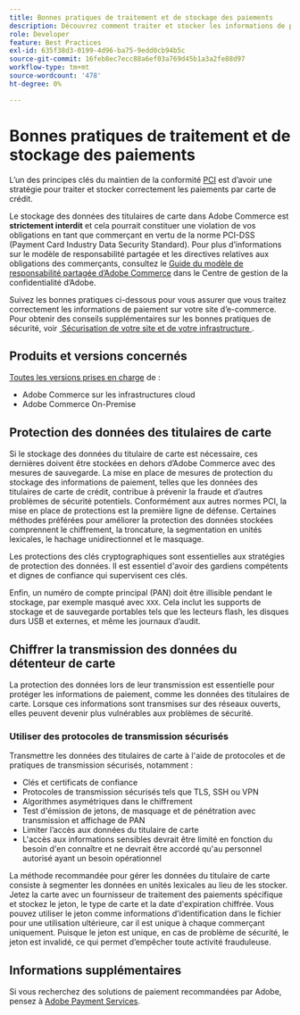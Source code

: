 ```yaml
---
title: Bonnes pratiques de traitement et de stockage des paiements
description: Découvrez comment traiter et stocker les informations de paiement en toute sécurité.
role: Developer
feature: Best Practices
exl-id: 635f38d3-0199-4d96-ba75-9edd0cb94b5c
source-git-commit: 16feb8ec7ecc88a6ef03a769d45b1a3a2fe88d97
workflow-type: tm+mt
source-wordcount: '478'
ht-degree: 0%

---
```


# Bonnes pratiques de traitement et de stockage des paiements

L’un des principes clés du maintien de la conformité [PCI](https://experienceleague.adobe.com/docs/commerce-admin/start/compliance/payments/compliance-pci.html?lang=fr) est d’avoir une stratégie pour traiter et stocker correctement les paiements par carte de crédit.

Le stockage des données des titulaires de carte dans Adobe Commerce est **strictement interdit** et cela pourrait constituer une violation de vos obligations en tant que commerçant en vertu de la norme PCI-DSS (Payment Card Industry Data Security Standard). Pour plus d’informations sur le modèle de responsabilité partagée et les directives relatives aux obligations des commerçants, consultez le [Guide du modèle de responsabilité partagée d’Adobe Commerce](https://www.adobe.com/content/dam/cc/en/trust-center/ungated/whitepapers/experience-cloud/adobe-commerce-shared-responsibilities-guide.pdf) dans le Centre de gestion de la confidentialité d’Adobe.

Suivez les bonnes pratiques ci-dessous pour vous assurer que vous traitez correctement les informations de paiement sur votre site d’e-commerce. Pour obtenir des conseils supplémentaires sur les bonnes pratiques de sécurité, voir [&#x200B; Sécurisation de votre site et de votre infrastructure &#x200B;](../launch/security-best-practices.md).

## Produits et versions concernés

[Toutes les versions prises en charge](../../../release/versions.md) de :

* Adobe Commerce sur les infrastructures cloud
* Adobe Commerce On-Premise

## Protection des données des titulaires de carte

Si le stockage des données du titulaire de carte est nécessaire, ces dernières doivent être stockées en dehors d’Adobe Commerce avec des mesures de sauvegarde. La mise en place de mesures de protection du stockage des informations de paiement, telles que les données des titulaires de carte de crédit, contribue à prévenir la fraude et d’autres problèmes de sécurité potentiels. Conformément aux autres normes PCI, la mise en place de protections est la première ligne de défense. Certaines méthodes préférées pour améliorer la protection des données stockées comprennent le chiffrement, la troncature, la segmentation en unités lexicales, le hachage unidirectionnel et le masquage.

Les protections des clés cryptographiques sont essentielles aux stratégies de protection des données. Il est essentiel d&#39;avoir des gardiens compétents et dignes de confiance qui supervisent ces clés.

Enfin, un numéro de compte principal (PAN) doit être illisible pendant le stockage, par exemple masqué avec `XXX`. Cela inclut les supports de stockage et de sauvegarde portables tels que les lecteurs flash, les disques durs USB et externes, et même les journaux d’audit.

## Chiffrer la transmission des données du détenteur de carte

La protection des données lors de leur transmission est essentielle pour protéger les informations de paiement, comme les données des titulaires de carte. Lorsque ces informations sont transmises sur des réseaux ouverts, elles peuvent devenir plus vulnérables aux problèmes de sécurité.

### Utiliser des protocoles de transmission sécurisés

Transmettre les données des titulaires de carte à l&#39;aide de protocoles et de pratiques de transmission sécurisés, notamment :

* Clés et certificats de confiance
* Protocoles de transmission sécurisés tels que TLS, SSH ou VPN
* Algorithmes asymétriques dans le chiffrement
* Test d&#39;émission de jetons, de masquage et de pénétration avec transmission et affichage de PAN
* Limiter l’accès aux données du titulaire de carte
* L&#39;accès aux informations sensibles devrait être limité en fonction du besoin d&#39;en connaître et ne devrait être accordé qu&#39;au personnel autorisé ayant un besoin opérationnel

La méthode recommandée pour gérer les données du titulaire de carte consiste à segmenter les données en unités lexicales au lieu de les stocker. Jetez la carte avec un fournisseur de traitement des paiements spécifique et stockez le jeton, le type de carte et la date d&#39;expiration chiffrée. Vous pouvez utiliser le jeton comme informations d’identification dans le fichier pour une utilisation ultérieure, car il est unique à chaque commerçant uniquement. Puisque le jeton est unique, en cas de problème de sécurité, le jeton est invalidé, ce qui permet d’empêcher toute activité frauduleuse.

## Informations supplémentaires

Si vous recherchez des solutions de paiement recommandées par Adobe, pensez à [Adobe Payment Services](https://experienceleague.adobe.com/docs/commerce/payment-services/overview.html?lang=fr).
